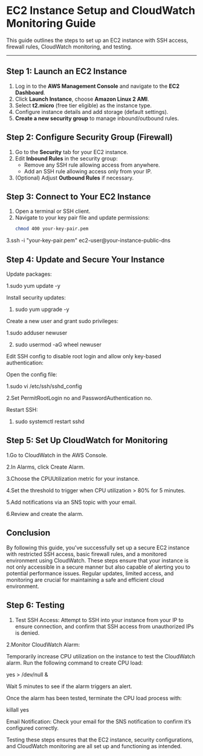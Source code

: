 # EC2 Instance Setup and CloudWatch Monitoring Guide

This guide outlines the steps to set up an EC2 instance with SSH access, firewall rules, CloudWatch monitoring, and testing.

---

## Step 1: Launch an EC2 Instance

1. Log in to the **AWS Management Console** and navigate to the **EC2 Dashboard**.
2. Click **Launch Instance**, choose **Amazon Linux 2 AMI**.
3. Select **t2.micro** (free tier eligible) as the instance type.
4. Configure instance details and add storage (default settings).
5. **Create a new security group** to manage inbound/outbound rules.

## Step 2: Configure Security Group (Firewall)

1. Go to the **Security** tab for your EC2 instance.
2. Edit **Inbound Rules** in the security group:
   - Remove any SSH rule allowing access from anywhere.
   - Add an SSH rule allowing access only from your IP.
3. (Optional) Adjust **Outbound Rules** if necessary.

## Step 3: Connect to Your EC2 Instance

1. Open a terminal or SSH client.
2. Navigate to your key pair file and update permissions:
   ```bash
   chmod 400 your-key-pair.pem
3.ssh -i "your-key-pair.pem" ec2-user@your-instance-public-dns




## Step 4: Update and Secure Your Instance

Update packages:

1.sudo yum update -y

Install security updates:

1. sudo yum upgrade -y

Create a new user and grant sudo privileges:

1.sudo adduser newuser

2. sudo usermod -aG wheel newuser

Edit SSH config to disable root login and allow only key-based authentication:

Open the config file:

1.sudo vi /etc/ssh/sshd_config

2.Set PermitRootLogin no and PasswordAuthentication no.

Restart SSH:

1. sudo systemctl restart sshd


## Step 5: Set Up CloudWatch for Monitoring

1.Go to CloudWatch in the AWS Console.

2.In Alarms, click Create Alarm.

3.Choose the CPUUtilization metric for your instance.

4.Set the threshold to trigger when CPU utilization > 80% for 5 minutes.

5.Add notifications via an SNS topic with your email.

6.Review and create the alarm.



## Conclusion
By following this guide, you've successfully set up a secure EC2 instance with restricted SSH access, basic firewall rules, and a monitored environment using CloudWatch. 
These steps ensure that your instance is not only accessible in a secure manner but also capable of alerting you to potential performance issues. Regular updates, 
limited access, and monitoring are crucial for maintaining a safe and efficient cloud environment.

## Step 6: Testing
1. Test SSH Access: Attempt to SSH into your instance from your IP to ensure connection, and confirm that SSH access from unauthorized IPs is denied.
   
2.Monitor CloudWatch Alarm:

Temporarily increase CPU utilization on the instance to test the CloudWatch alarm. Run the following command to create CPU load:

yes > /dev/null &

Wait 5 minutes to see if the alarm triggers an alert.

Once the alarm has been tested, terminate the CPU load process with:

killall yes

Email Notification: Check your email for the SNS notification to confirm it’s configured correctly.

Testing these steps ensures that the EC2 instance, security configurations, and CloudWatch monitoring are all set up and functioning as intended.
